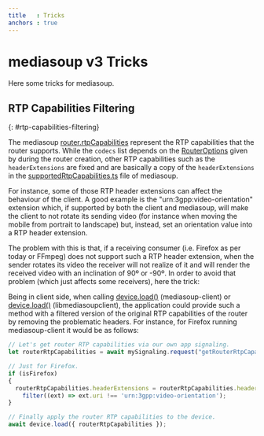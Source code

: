 ```yaml
---
title   : Tricks
anchors : true
---
```



# mediasoup v3 Tricks

Here some tricks for mediasoup.


## RTP Capabilities Filtering
{: #rtp-capabilities-filtering}

The mediasoup [router.rtpCapabilities](/documentation/v3/mediasoup/api/#router-rtpCapabilities) represent the RTP capabilities that the router supports. While the `codecs` list depends on the [RouterOptions](/documentation/v3/mediasoup/api/#RouterOptions) given by during the router creation, other RTP capabilities such as the `headerExtensions` are fixed and are basically a copy of the `headerExtensions` in the [supportedRtpCapabilities.ts](https://github.com/versatica/mediasoup/blob/v3/src/supportedRtpCapabilities.ts) file of mediasoup.

For instance, some of those RTP header extensions can affect the behaviour of the client. A good example is the "urn:3gpp:video-orientation" extension which, if supported by both the client and mediasoup, will make the client to not rotate its sending video (for instance when moving the mobile from portrait to landscape) but, instead, set an orientation value into a RTP header extension.

The problem with this is that, if a receiving consumer (i.e. Firefox as per today or FFmpeg) does not support such a RTP header extension, when the sender rotates its video the receiver will not realize of it and will render the received video with an inclination of 90º or -90º. In order to avoid that problem (which just affects some receivers), here the trick:

Being in client side, when calling [device.load()](/documentation/v3/mediasoup-client/api/#device-load) (mediasoup-client) or [device.load()](/documentation/v3/libmediasoupclient/api/#device-Load) (libmediasoupclient), the application could provide such a method with a filtered version of the original RTP capabilities of the router by removing the problematic headers. For instance, for Firefox running mediasoup-client it would be as follows:

```javascript
// Let's get router RTP capabilities via our own app signaling.
let routerRtpCapabilities = await mySignaling.request("getRouterRtpCapabilities");

// Just for Firefox.
if (isFirefox)
{
  routerRtpCapabilities.headerExtensions = routerRtpCapabilities.headerExtensions.
    filter((ext) => ext.uri !== 'urn:3gpp:video-orientation');
}

// Finally apply the router RTP capabilities to the device.
await device.load({ routerRtpCapabilities });
```

